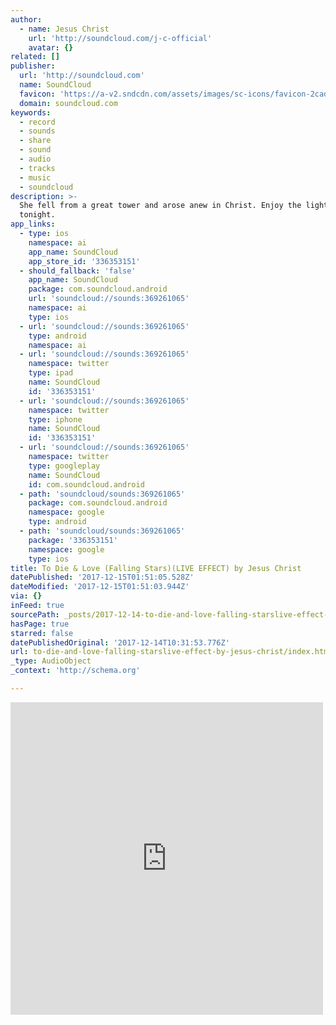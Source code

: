 ```yaml
---
author:
  - name: Jesus Christ
    url: 'http://soundcloud.com/j-c-official'
    avatar: {}
related: []
publisher:
  url: 'http://soundcloud.com'
  name: SoundCloud
  favicon: 'https://a-v2.sndcdn.com/assets/images/sc-icons/favicon-2cadd14b.ico'
  domain: soundcloud.com
keywords:
  - record
  - sounds
  - share
  - sound
  - audio
  - tracks
  - music
  - soundcloud
description: >-
  She fell from a great tower and arose anew in Christ. Enjoy the light show
  tonight.
app_links:
  - type: ios
    namespace: ai
    app_name: SoundCloud
    app_store_id: '336353151'
  - should_fallback: 'false'
    app_name: SoundCloud
    package: com.soundcloud.android
    url: 'soundcloud://sounds:369261065'
    namespace: ai
    type: ios
  - url: 'soundcloud://sounds:369261065'
    type: android
    namespace: ai
  - url: 'soundcloud://sounds:369261065'
    namespace: twitter
    type: ipad
    name: SoundCloud
    id: '336353151'
  - url: 'soundcloud://sounds:369261065'
    namespace: twitter
    type: iphone
    name: SoundCloud
    id: '336353151'
  - url: 'soundcloud://sounds:369261065'
    namespace: twitter
    type: googleplay
    name: SoundCloud
    id: com.soundcloud.android
  - path: 'soundcloud/sounds:369261065'
    package: com.soundcloud.android
    namespace: google
    type: android
  - path: 'soundcloud/sounds:369261065'
    package: '336353151'
    namespace: google
    type: ios
title: To Die & Love (Falling Stars)(LIVE EFFECT) by Jesus Christ
datePublished: '2017-12-15T01:51:05.528Z'
dateModified: '2017-12-15T01:51:03.944Z'
via: {}
inFeed: true
sourcePath: _posts/2017-12-14-to-die-and-love-falling-starslive-effect-by-jesus-christ.md
hasPage: true
starred: false
datePublishedOriginal: '2017-12-14T10:31:53.776Z'
url: to-die-and-love-falling-starslive-effect-by-jesus-christ/index.html
_type: AudioObject
_context: 'http://schema.org'

---
```

<iframe src="https://cdn.embedly.com/widgets/media.html?src=https%3A%2F%2Fw.soundcloud.com%2Fplayer%2F%3Fvisual%3Dtrue%26url%3Dhttp%253A%252F%252Fapi.soundcloud.com%252Ftracks%252F369261065%26show_artwork%3Dtrue&amp;url=https%3A%2F%2Fsoundcloud.com%2Fj-c-official%2Fdieandlove&amp;image=http%3A%2F%2Fi1.sndcdn.com%2Fartworks-000269474060-wtvgv3-t500x500.jpg&amp;key=a715cf41cc93453ca338d350cd26f87b&amp;type=text%2Fhtml&amp;schema=soundcloud" width="500" height="500" scrolling="no" frameborder="0" allowfullscreen="" style=""></iframe>
